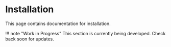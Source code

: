 # Installation

This page contains documentation for installation.

!!! note "Work in Progress"
    This section is currently being developed. Check back soon for updates.
